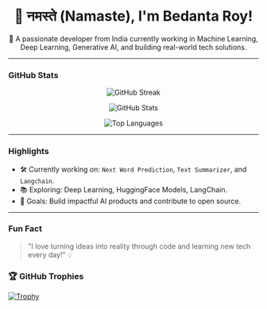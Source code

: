 <h1 align="center">👋 नमस्ते (Namaste), I'm Bedanta Roy!</h1>
<p align="center">
 🚀 A passionate developer from India currently working in Machine Learning, Deep Learning, Generative AI, and building real-world tech solutions.
</p>

---

###  GitHub Stats

<p align="center">
  <img src="https://github-readme-streak-stats.herokuapp.com?user=Bedantaroy9&theme=tokyonight" alt="GitHub Streak" />
</p>

<p align="center">
  <img src="https://github-readme-stats.vercel.app/api?username=Bedantaroy9&show_icons=true&theme=tokyonight" alt="GitHub Stats" />
</p>

<p align="center">
  <img src="https://github-readme-stats.vercel.app/api/top-langs/?username=Bedantaroy9&layout=compact&theme=tokyonight" alt="Top Languages" />
</p>

---

###  Highlights

- 🛠️ Currently working on: `Next Word Prediction`, `Text Summarizer`, and `Langchain`.
- 📚 Exploring: Deep Learning, HuggingFace Models, LangChain.
- 🎯 Goals: Build impactful AI products and contribute to open source.

---

### Fun Fact

> "I love turning ideas into reality through code and learning new tech every day!" 💡

### 🏆 GitHub Trophies

[![Trophy](https://github-profile-trophy.vercel.app/?username=Bedantaroy9&theme=algolia&title=Commit,Repositories,Multilanguage)](https://github.com/ryo-ma/github-profile-trophy)








<!--
**Bedantaroy9/Bedantaroy9** is a ✨ _special_ ✨ repository because its `README.md` (this file) appears on your GitHub profile.

Here are some ideas to get you started:

- 🔭 I’m currently working on ...
- 🌱 I’m currently learning ...
- 👯 I’m looking to collaborate on ...
- 🤔 I’m looking for help with ...
- 💬 Ask me about ...
- 📫 How to reach me: ...
- 😄 Pronouns: ...
- ⚡ Fun fact: ...
-->
